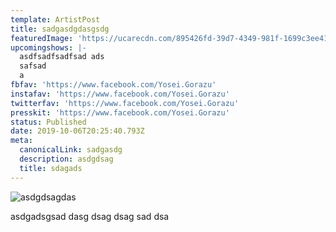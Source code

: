 ```yaml
---
template: ArtistPost
title: sadgasdgdasgsdg
featuredImage: 'https://ucarecdn.com/895426fd-39d7-4349-981f-1699c3ee410c/'
upcomingshows: |-
  asdfsadfsadfsad ads 
  safsad
  a
fbfav: 'https://www.facebook.com/Yosei.Gorazu'
instafav: 'https://www.facebook.com/Yosei.Gorazu'
twitterfav: 'https://www.facebook.com/Yosei.Gorazu'
presskit: 'https://www.facebook.com/Yosei.Gorazu'
status: Published
date: 2019-10-06T20:25:40.793Z
meta:
  canonicalLink: sadgasdg
  description: asdgdsag
  title: sdagads
---
```



![asdgdsagdas](https://ucarecdn.com/775483b2-b38f-4c2b-811a-2185e543d1e5/ "asdgsadgasdg")

asdgadsgsad dasg dsag dsag sad dsa
